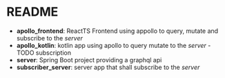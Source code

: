 # README

* **apollo_frontend**: ReactTS Frontend using appollo to query, mutate and subscribe to the *server*
* **apollo_kotlin**: kotlin app using apollo to query mutate to the *server* - TODO subscription
* **server**: Spring Boot project providing a graphql api
* **subscriber_server**: server app that shall subscribe to the *server*

